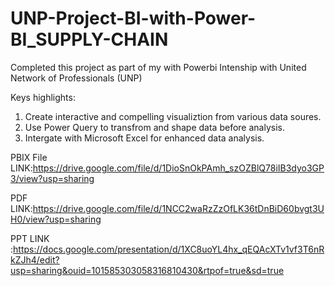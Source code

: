 
# UNP-Project-BI-with-Power-BI_SUPPLY-CHAIN

Completed this project as part of my  with Powerbi Intenship with United Network of Professionals (UNP)

Keys highlights:
1. Create interactive and compelling visualiztion from various data soures.
2. Use Power Query to transfrom and shape data before analysis.
3. Intergate with Microsoft Excel for enhanced data analysis.


PBIX File LINK:https://drive.google.com/file/d/1DioSnOkPAmh_szOZBlQ78iIB3dyo3GP3/view?usp=sharing

PDF LINK:https://drive.google.com/file/d/1NCC2waRzZzOfLK36tDnBiD60bvgt3UH0/view?usp=sharing

PPT LINK :https://docs.google.com/presentation/d/1XC8uoYL4hx_qEQAcXTv1vf3T6nRkZJh4/edit?usp=sharing&ouid=101585303058316810430&rtpof=true&sd=true
